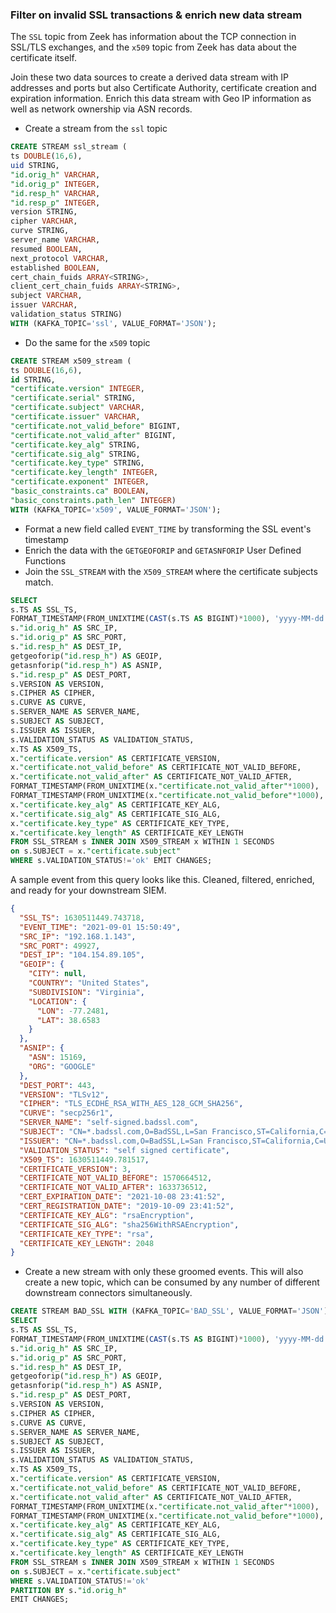 ### Filter on invalid SSL transactions & enrich new data stream
The ```SSL``` topic from Zeek has information about the TCP connection in SSL/TLS exchanges, and the ```x509``` topic from Zeek has data about the certificate itself.

Join these two data sources to create a derived data stream with IP addresses and ports but also Certificate Authority, certificate creation and expiration information. Enrich this data stream with Geo IP information as well as network ownership via ASN records.
- Create a stream from the ```ssl``` topic
```sql
CREATE STREAM ssl_stream ( 
ts DOUBLE(16,6), 
uid STRING, 
"id.orig_h" VARCHAR, 
"id.orig_p" INTEGER, 
"id.resp_h" VARCHAR, 
"id.resp_p" INTEGER, 
version STRING, 
cipher VARCHAR, 
curve STRING, 
server_name VARCHAR, 
resumed BOOLEAN, 
next_protocol VARCHAR, 
established BOOLEAN, 
cert_chain_fuids ARRAY<STRING>, 
client_cert_chain_fuids ARRAY<STRING>, 
subject VARCHAR, 
issuer VARCHAR, 
validation_status STRING) 
WITH (KAFKA_TOPIC='ssl', VALUE_FORMAT='JSON');
```

- Do the same for the ```x509``` topic
```sql
CREATE STREAM x509_stream ( 
ts DOUBLE(16,6), 
id STRING, 
"certificate.version" INTEGER, 
"certificate.serial" STRING, 
"certificate.subject" VARCHAR, 
"certificate.issuer" VARCHAR, 
"certificate.not_valid_before" BIGINT, 
"certificate.not_valid_after" BIGINT, 
"certificate.key_alg" STRING, 
"certificate.sig_alg" STRING, 
"certificate.key_type" STRING, 
"certificate.key_length" INTEGER, 
"certificate.exponent" INTEGER, 
"basic_constraints.ca" BOOLEAN, 
"basic_constraints.path_len" INTEGER) 
WITH (KAFKA_TOPIC='x509', VALUE_FORMAT='JSON');
```
- Format a new field called ```EVENT_TIME``` by transforming the SSL event's timestamp
- Enrich the data with the ```GETGEOFORIP``` and ```GETASNFORIP``` User Defined Functions
- Join the ```SSL_STREAM``` with the ```X509_STREAM``` where the certificate subjects match.  
```sql
SELECT 
s.TS AS SSL_TS, 
FORMAT_TIMESTAMP(FROM_UNIXTIME(CAST(s.TS AS BIGINT)*1000), 'yyyy-MM-dd HH:mm:ss') AS EVENT_TIME,
s."id.orig_h" AS SRC_IP, 
s."id.orig_p" AS SRC_PORT, 
s."id.resp_h" AS DEST_IP, 
getgeoforip("id.resp_h") AS GEOIP,
getasnforip("id.resp_h") AS ASNIP,
s."id.resp_p" AS DEST_PORT, 
s.VERSION AS VERSION, 
s.CIPHER AS CIPHER, 
s.CURVE AS CURVE, 
s.SERVER_NAME AS SERVER_NAME, 
s.SUBJECT AS SUBJECT, 
s.ISSUER AS ISSUER, 
s.VALIDATION_STATUS AS VALIDATION_STATUS, 
x.TS AS X509_TS, 
x."certificate.version" AS CERTIFICATE_VERSION, 
x."certificate.not_valid_before" AS CERTIFICATE_NOT_VALID_BEFORE, 
x."certificate.not_valid_after" AS CERTIFICATE_NOT_VALID_AFTER, 
FORMAT_TIMESTAMP(FROM_UNIXTIME(x."certificate.not_valid_after"*1000), 'yyyy-MM-dd HH:mm:ss') AS CERT_EXPIRATION_DATE, 
FORMAT_TIMESTAMP(FROM_UNIXTIME(x."certificate.not_valid_before"*1000), 'yyyy-MM-dd HH:mm:ss') AS CERT_REGISTRATION_DATE, 
x."certificate.key_alg" AS CERTIFICATE_KEY_ALG, 
x."certificate.sig_alg" AS CERTIFICATE_SIG_ALG, 
x."certificate.key_type" AS CERTIFICATE_KEY_TYPE, 
x."certificate.key_length" AS CERTIFICATE_KEY_LENGTH 
FROM SSL_STREAM s INNER JOIN X509_STREAM x WITHIN 1 SECONDS 
on s.SUBJECT = x."certificate.subject" 
WHERE s.VALIDATION_STATUS!='ok' EMIT CHANGES;
```
A sample event from this query looks like this.  Cleaned, filtered, enriched, and ready for your downstream SIEM.

```json
{
  "SSL_TS": 1630511449.743718,
  "EVENT_TIME": "2021-09-01 15:50:49",
  "SRC_IP": "192.168.1.143",
  "SRC_PORT": 49927,
  "DEST_IP": "104.154.89.105",
  "GEOIP": {
    "CITY": null,
    "COUNTRY": "United States",
    "SUBDIVISION": "Virginia",
    "LOCATION": {
      "LON": -77.2481,
      "LAT": 38.6583
    }
  },
  "ASNIP": {
    "ASN": 15169,
    "ORG": "GOOGLE"
  },
  "DEST_PORT": 443,
  "VERSION": "TLSv12",
  "CIPHER": "TLS_ECDHE_RSA_WITH_AES_128_GCM_SHA256",
  "CURVE": "secp256r1",
  "SERVER_NAME": "self-signed.badssl.com",
  "SUBJECT": "CN=*.badssl.com,O=BadSSL,L=San Francisco,ST=California,C=US",
  "ISSUER": "CN=*.badssl.com,O=BadSSL,L=San Francisco,ST=California,C=US",
  "VALIDATION_STATUS": "self signed certificate",
  "X509_TS": 1630511449.781517,
  "CERTIFICATE_VERSION": 3,
  "CERTIFICATE_NOT_VALID_BEFORE": 1570664512,
  "CERTIFICATE_NOT_VALID_AFTER": 1633736512,
  "CERT_EXPIRATION_DATE": "2021-10-08 23:41:52",
  "CERT_REGISTRATION_DATE": "2019-10-09 23:41:52",
  "CERTIFICATE_KEY_ALG": "rsaEncryption",
  "CERTIFICATE_SIG_ALG": "sha256WithRSAEncryption",
  "CERTIFICATE_KEY_TYPE": "rsa",
  "CERTIFICATE_KEY_LENGTH": 2048
}
```
- Create a new stream with only these groomed events.  This will also create a new topic, which can be consumed by any number of different downstream connectors simultaneously.
```sql
CREATE STREAM BAD_SSL WITH (KAFKA_TOPIC='BAD_SSL', VALUE_FORMAT='JSON') AS
SELECT 
s.TS AS SSL_TS, 
FORMAT_TIMESTAMP(FROM_UNIXTIME(CAST(s.TS AS BIGINT)*1000), 'yyyy-MM-dd HH:mm:ss') AS EVENT_TIME,
s."id.orig_h" AS SRC_IP, 
s."id.orig_p" AS SRC_PORT, 
s."id.resp_h" AS DEST_IP, 
getgeoforip("id.resp_h") AS GEOIP,
getasnforip("id.resp_h") AS ASNIP,
s."id.resp_p" AS DEST_PORT, 
s.VERSION AS VERSION, 
s.CIPHER AS CIPHER, 
s.CURVE AS CURVE, 
s.SERVER_NAME AS SERVER_NAME, 
s.SUBJECT AS SUBJECT, 
s.ISSUER AS ISSUER, 
s.VALIDATION_STATUS AS VALIDATION_STATUS, 
x.TS AS X509_TS, 
x."certificate.version" AS CERTIFICATE_VERSION, 
x."certificate.not_valid_before" AS CERTIFICATE_NOT_VALID_BEFORE, 
x."certificate.not_valid_after" AS CERTIFICATE_NOT_VALID_AFTER, 
FORMAT_TIMESTAMP(FROM_UNIXTIME(x."certificate.not_valid_after"*1000), 'yyyy-MM-dd HH:mm:ss') AS CERT_EXPIRATION_DATE, 
FORMAT_TIMESTAMP(FROM_UNIXTIME(x."certificate.not_valid_before"*1000), 'yyyy-MM-dd HH:mm:ss') AS CERT_REGISTRATION_DATE, 
x."certificate.key_alg" AS CERTIFICATE_KEY_ALG, 
x."certificate.sig_alg" AS CERTIFICATE_SIG_ALG, 
x."certificate.key_type" AS CERTIFICATE_KEY_TYPE, 
x."certificate.key_length" AS CERTIFICATE_KEY_LENGTH 
FROM SSL_STREAM s INNER JOIN X509_STREAM x WITHIN 1 SECONDS 
on s.SUBJECT = x."certificate.subject" 
WHERE s.VALIDATION_STATUS!='ok'
PARTITION BY s."id.orig_h"
EMIT CHANGES;
```

